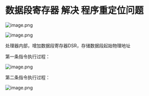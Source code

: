 # 数据段寄存器 解决 程序重定位问题



![image.png](https://cdn.nlark.com/yuque/0/2021/png/288075/1616491901344-bdfc9afe-7cfe-4d88-9107-7fbc9b580cd1.png)

![image.png](https://cdn.nlark.com/yuque/0/2021/png/288075/1616491999016-0cde0a2d-8b82-447b-b050-2b7a6fbfa380.png)



处理器内部，增加数据段寄存器DSR，存储数据段起始物理地址



第一条指令执行过程：

![image.png](https://cdn.nlark.com/yuque/0/2021/png/288075/1616492301382-4de3f379-9e36-47b3-8bf9-c9511c7749d2.png)

 第二条指令执行过程：

![image.png](https://cdn.nlark.com/yuque/0/2021/png/288075/1616492414629-64a5cf02-3d15-453a-8904-9128b7f7778e.png)

